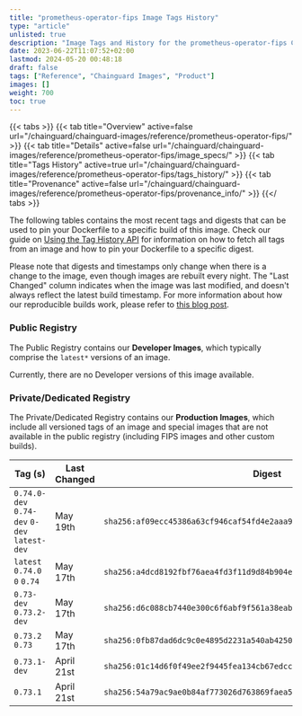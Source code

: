 ```yaml
---
title: "prometheus-operator-fips Image Tags History"
type: "article"
unlisted: true
description: "Image Tags and History for the prometheus-operator-fips Chainguard Image"
date: 2023-06-22T11:07:52+02:00
lastmod: 2024-05-20 00:48:18
draft: false
tags: ["Reference", "Chainguard Images", "Product"]
images: []
weight: 700
toc: true
---
```


{{< tabs >}}
{{< tab title="Overview" active=false url="/chainguard/chainguard-images/reference/prometheus-operator-fips/" >}}
{{< tab title="Details" active=false url="/chainguard/chainguard-images/reference/prometheus-operator-fips/image_specs/" >}}
{{< tab title="Tags History" active=true url="/chainguard/chainguard-images/reference/prometheus-operator-fips/tags_history/" >}}
{{< tab title="Provenance" active=false url="/chainguard/chainguard-images/reference/prometheus-operator-fips/provenance_info/" >}}
{{</ tabs >}}

The following tables contains the most recent tags and digests that can be used to pin your Dockerfile to a specific build of this image. Check our guide on [Using the Tag History API](/chainguard/chainguard-images/using-the-tag-history-api/) for information on how to fetch all tags from an image and how to pin your Dockerfile to a specific digest.

Please note that digests and timestamps only change when there is a change to the image, even though images are rebuilt every night. The "Last Changed" column indicates when the image was last modified, and doesn't always reflect the latest build timestamp. For more information about how our reproducible builds work, please refer to [this blog post](https://www.chainguard.dev/unchained/reproducing-chainguards-reproducible-image-builds).

### Public Registry
The Public Registry contains our **Developer Images**, which typically comprise the `latest*` versions of an image.

Currently, there are no Developer versions of this image available.

### Private/Dedicated Registry
The Private/Dedicated Registry contains our **Production Images**, which include all versioned tags of an image and special images that are not available in the public registry (including FIPS images and other custom builds).

| Tag (s)                                       | Last Changed | Digest                                                                    |
|-----------------------------------------------|--------------|---------------------------------------------------------------------------|
|  `0.74.0-dev` `0.74-dev` `0-dev` `latest-dev` | May 19th     | `sha256:af09ecc45386a63cf946caf54fd4e2aaa92a1cbd16800f4ad944534e2af5fd0c` |
|  `latest` `0.74.0` `0` `0.74`                 | May 17th     | `sha256:a4dcd8192fbf76aea4fd3f11d9d84b904e5f4cea7512a89c1fc2dcab261c1a0c` |
|  `0.73-dev` `0.73.2-dev`                      | May 17th     | `sha256:d6c088cb7440e300c6f6abf9f561a38eab6552957cea221ab92c126847c8dfa5` |
|  `0.73.2` `0.73`                              | May 17th     | `sha256:0fb87dad6dc9c0e4895d2231a540ab4250e4eca4f411cac973518e35c6b0e1c1` |
|  `0.73.1-dev`                                 | April 21st   | `sha256:01c14d6f0f49ee2f9445fea134cb67edcc189dabc0041bd3459a5b5c0a8d6c4d` |
|  `0.73.1`                                     | April 21st   | `sha256:54a79ac9ae0b84af773026d763869faea5a19724cbd4ad1ab9ae6ce8397b7311` |

